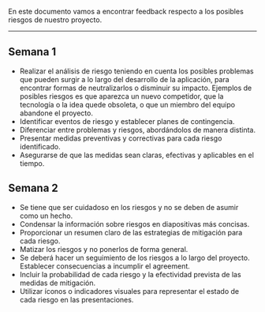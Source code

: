 En este documento vamos a encontrar feedback respecto a los posibles riesgos de nuestro proyecto.
****
## Semana 1
+ Realizar el análisis de riesgo teniendo en cuenta los posibles problemas que pueden surgir a lo largo del desarrollo de la aplicación, para encontrar formas de neutralizarlos o disminuir su impacto. Ejemplos de posibles riesgos es que aparezca un nuevo competidor, que la tecnología o la idea quede obsoleta, o que un miembro del equipo abandone el proyecto.
+ Identificar eventos de riesgo y establecer planes de contingencia.
+ Diferenciar entre problemas y riesgos, abordándolos de manera distinta.
+ Presentar medidas preventivas y correctivas para cada riesgo identificado.
+ Asegurarse de que las medidas sean claras, efectivas y aplicables en el tiempo.

## Semana 2
+ Se tiene que ser cuidadoso en los riesgos y no se deben de asumir como un hecho. 
+  Condensar la información sobre riesgos en diapositivas más concisas.
+  Proporcionar un resumen claro de las estrategias de mitigación para cada riesgo.
+ Matizar los riesgos y no ponerlos de forma general.
+ Se deberá hacer un seguimiento de los riesgos a lo largo del proyecto. Establecer consecuencias a incumplir el agreement.
+ Incluir la probabilidad de cada riesgo y la efectividad prevista de las medidas de mitigación.
+ Utilizar íconos o indicadores visuales para representar el estado de cada riesgo en las presentaciones.

